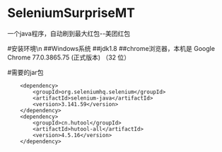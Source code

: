 # SeleniumSurpriseMT
一个java程序，自动刷到最大红包--美团红包

#安装环境\n
##Windows系统
##jdk1.8
##chrome浏览器，本机是 Google Chrome	77.0.3865.75 (正式版本) （32 位）

#需要的jar包
<!-- https://mvnrepository.com/artifact/org.seleniumhq.selenium/selenium-java -->
        <dependency>
            <groupId>org.seleniumhq.selenium</groupId>
            <artifactId>selenium-java</artifactId>
            <version>3.141.59</version>
        </dependency>
        <dependency>
            <groupId>cn.hutool</groupId>
            <artifactId>hutool-all</artifactId>
            <version>4.5.16</version>
        </dependency>
